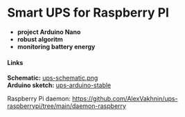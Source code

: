 # Smart UPS for Raspberry PI  
+ **project Arduino Nano**
+ **robust algoritm**
+ **monitoring battery energy**  
#### Links  
**Schematic:** [ups-schematic.png](https://github.com/AlexVakhnin/ups-raspberrypi/blob/main/ups-schematic.png)  
**Arduino sketch:** [ups-arduino-stable](https://github.com/AlexVakhnin/ups-raspberrypi/tree/main/ups-arduino-stable)  

Raspberry Pi daemon: https://github.com/AlexVakhnin/ups-raspberrypi/tree/main/daemon-raspberry
